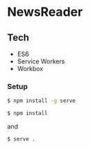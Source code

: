 # NewsReader

## Tech

- ES6
- Service Workers
- Workbox

### Setup

```sh
$ npm install -g serve

$ npm install
```

and

```sh
$ serve .
```
